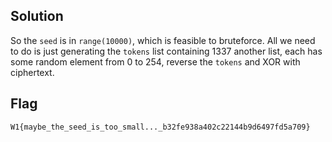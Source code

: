 ## Solution
So the `seed` is in `range(10000)`, which is feasible to bruteforce. All we need to do is just generating the `tokens` list containing 1337 another list, each has some random element from 0 to 254, reverse the `tokens` and XOR with ciphertext.


## Flag
```
W1{maybe_the_seed_is_too_small..._b32fe938a402c22144b9d6497fd5a709}
```